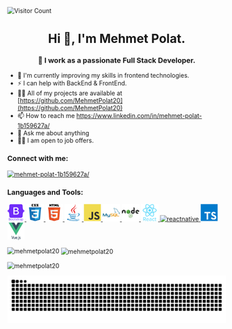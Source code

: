 ![Visitor Count](https://profile-counter.glitch.me/{MehmetPolat20}/count.svg)
<h1 align="center">Hi 👋, I'm Mehmet Polat.</h1>
<h3 align="center">🌱 I work as a passionate Full Stack Developer.</h3>

- 🌱 I'm currently improving my skills in frontend technologies.
- ⚡ I can help with BackEnd & FrontEnd.
- 👨‍💻 All of my projects are available at [https://github.com/MehmetPolat20](https://github.com/MehmetPolat20)
- 📫 How to reach me https://www.linkedin.com/in/mehmet-polat-1b159627a/
- 💬 Ask me about anything
- 🤝🏻 I am open to job offers.



<h3 align="left">Connect with me:</h3>
<p align="left">
<a href="https://linkedin.com/in/mehmet-polat-1b159627a/" target="blank"><img align="center" src="https://raw.githubusercontent.com/rahuldkjain/github-profile-readme-generator/master/src/images/icons/Social/linked-in-alt.svg" alt="mehmet-polat-1b159627a/" height="30" width="40" /></a>
</p>

<h3 align="left">Languages and Tools:</h3>
<p align="left"> <a href="https://getbootstrap.com" target="_blank" rel="noreferrer"> <img src="https://raw.githubusercontent.com/devicons/devicon/master/icons/bootstrap/bootstrap-plain-wordmark.svg" alt="bootstrap" width="40" height="40"/> </a> <a href="https://www.w3schools.com/css/" target="_blank" rel="noreferrer"> <img src="https://raw.githubusercontent.com/devicons/devicon/master/icons/css3/css3-original-wordmark.svg" alt="css3" width="40" height="40"/> </a> <a href="https://www.w3.org/html/" target="_blank" rel="noreferrer"> <img src="https://raw.githubusercontent.com/devicons/devicon/master/icons/html5/html5-original-wordmark.svg" alt="html5" width="40" height="40"/> </a> <a href="https://www.java.com" target="_blank" rel="noreferrer"> <img src="https://raw.githubusercontent.com/devicons/devicon/master/icons/java/java-original.svg" alt="java" width="40" height="40"/> </a> <a href="https://developer.mozilla.org/en-US/docs/Web/JavaScript" target="_blank" rel="noreferrer"> <img src="https://raw.githubusercontent.com/devicons/devicon/master/icons/javascript/javascript-original.svg" alt="javascript" width="40" height="40"/> </a> <a href="https://www.mysql.com/" target="_blank" rel="noreferrer"> <img src="https://raw.githubusercontent.com/devicons/devicon/master/icons/mysql/mysql-original-wordmark.svg" alt="mysql" width="40" height="40"/> </a> <a href="https://nodejs.org" target="_blank" rel="noreferrer"> <img src="https://raw.githubusercontent.com/devicons/devicon/master/icons/nodejs/nodejs-original-wordmark.svg" alt="nodejs" width="40" height="40"/> </a> <a href="https://reactjs.org/" target="_blank" rel="noreferrer"> <img src="https://raw.githubusercontent.com/devicons/devicon/master/icons/react/react-original-wordmark.svg" alt="react" width="40" height="40"/> </a> <a href="https://reactnative.dev/" target="_blank" rel="noreferrer"> <img src="https://reactnative.dev/img/header_logo.svg" alt="reactnative" width="40" height="40"/> </a> <a href="https://www.typescriptlang.org/" target="_blank" rel="noreferrer"> <img src="https://raw.githubusercontent.com/devicons/devicon/master/icons/typescript/typescript-original.svg" alt="typescript" width="40" height="40"/> </a> <a href="https://vuejs.org/" target="_blank" rel="noreferrer"> <img src="https://raw.githubusercontent.com/devicons/devicon/master/icons/vuejs/vuejs-original-wordmark.svg" alt="vuejs" width="40" height="40"/> </a> </p>

<p><img align="left" src="https://github-readme-stats.vercel.app/api/top-langs?username=mehmetpolat20&show_icons=true&locale=en&layout=compact" alt="mehmetpolat20" /></p>

<p>&nbsp;<img align="center" src="https://github-readme-stats.vercel.app/api?username=mehmetpolat20&show_icons=true&locale=en" alt="mehmetpolat20" /></p>

<p><img align="center" src="https://github-readme-streak-stats.herokuapp.com/?user=mehmetpolat20&" alt="mehmetpolat20" /></p>

<picture>
  <source media="(prefers-color-scheme: dark)" srcset="https://raw.githubusercontent.com/MehmetPolat20/MehmetPolat20/output/github-contribution-grid-snake-dark.svg">
  <source media="(prefers-color-scheme: light)" srcset="https://raw.githubusercontent.com/MehmetPolat20/MehmetPolat20/output/github-contribution-grid-snake.svg">
  <img alt="github contribution grid snake animation" src="https://raw.githubusercontent.com/MehmetPolat20/MehmetPolat20/output/github-contribution-grid-snake.svg">
</picture>
